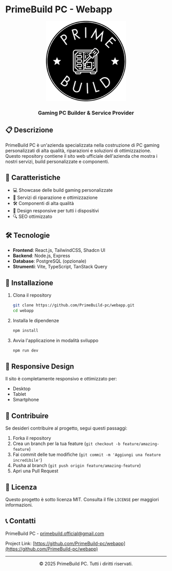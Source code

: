 # PrimeBuild PC - Webapp

<div align="center">
  <img src="public/logo.png" alt="PrimeBuild PC Logo" width="250">
  <h3>Gaming PC Builder & Service Provider</h3>
</div>

## 📋 Descrizione

PrimeBuild PC è un'azienda specializzata nella costruzione di PC gaming personalizzati di alta qualità, riparazioni e soluzioni di ottimizzazione. Questo repository contiene il sito web ufficiale dell'azienda che mostra i nostri servizi, build personalizzate e componenti.

## 🚀 Caratteristiche

- 💻 Showcase delle build gaming personalizzate
- 🔧 Servizi di riparazione e ottimizzazione
- 🛠️ Componenti di alta qualità
- 📱 Design responsive per tutti i dispositivi
- 🔍 SEO ottimizzato

## 🛠️ Tecnologie

- **Frontend**: React.js, TailwindCSS, Shadcn UI
- **Backend**: Node.js, Express
- **Database**: PostgreSQL (opzionale)
- **Strumenti**: Vite, TypeScript, TanStack Query

## 🚀 Installazione

1. Clona il repository
   ```bash
   git clone https://github.com/PrimeBuild-pc/webapp.git
   cd webapp
   ```

2. Installa le dipendenze
   ```bash
   npm install
   ```

3. Avvia l'applicazione in modalità sviluppo
   ```bash
   npm run dev
   ```

## 📱 Responsive Design

Il sito è completamente responsivo e ottimizzato per:
- Desktop
- Tablet
- Smartphone

## 🤝 Contribuire

Se desideri contribuire al progetto, segui questi passaggi:

1. Forka il repository
2. Crea un branch per la tua feature (`git checkout -b feature/amazing-feature`)
3. Fai commit delle tue modifiche (`git commit -m 'Aggiungi una feature incredibile'`)
4. Pusha al branch (`git push origin feature/amazing-feature`)
5. Apri una Pull Request

## 📜 Licenza

Questo progetto è sotto licenza MIT. Consulta il file `LICENSE` per maggiori informazioni.

## 📞 Contatti

PrimeBuild PC - [primebuild.official@gmail.com](mailto:primebuild.official@gmail.com)

Project Link: [https://github.com/PrimeBuild-pc/webapp](https://github.com/PrimeBuild-pc/webapp)

---

<div align="center">
  <p>© 2025 PrimeBuild PC. Tutti i diritti riservati.</p>
</div>